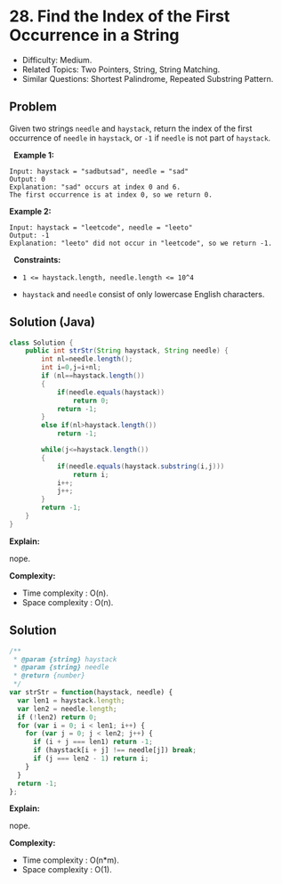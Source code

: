 # 28. Find the Index of the First Occurrence in a String

- Difficulty: Medium.
- Related Topics: Two Pointers, String, String Matching.
- Similar Questions: Shortest Palindrome, Repeated Substring Pattern.

## Problem

Given two strings ```needle``` and ```haystack```, return the index of the first occurrence of ```needle``` in ```haystack```, or ```-1``` if ```needle``` is not part of ```haystack```.

 
**Example 1:**

```
Input: haystack = "sadbutsad", needle = "sad"
Output: 0
Explanation: "sad" occurs at index 0 and 6.
The first occurrence is at index 0, so we return 0.
```

**Example 2:**

```
Input: haystack = "leetcode", needle = "leeto"
Output: -1
Explanation: "leeto" did not occur in "leetcode", so we return -1.
```

 
**Constraints:**


	
- ```1 <= haystack.length, needle.length <= 10^4```
	
- ```haystack``` and ```needle``` consist of only lowercase English characters.



## Solution (Java)

```java
class Solution {
    public int strStr(String haystack, String needle) {
        int nl=needle.length();
        int i=0,j=i+nl;
        if (nl==haystack.length())
        {
            if(needle.equals(haystack))
                return 0;
            return -1;
        }
        else if(nl>haystack.length())
            return -1;

        while(j<=haystack.length())
        {
            if(needle.equals(haystack.substring(i,j)))
                return i;
            i++;
            j++;
        }
        return -1;
    }
}
```

**Explain:**

nope.

**Complexity:**

* Time complexity : O(n).
* Space complexity : O(n).

## Solution

```javascript
/**
 * @param {string} haystack
 * @param {string} needle
 * @return {number}
 */
var strStr = function(haystack, needle) {
  var len1 = haystack.length;
  var len2 = needle.length;
  if (!len2) return 0;
  for (var i = 0; i < len1; i++) {
    for (var j = 0; j < len2; j++) {
      if (i + j === len1) return -1;
      if (haystack[i + j] !== needle[j]) break;
      if (j === len2 - 1) return i;
    }
  }
  return -1;
};
```

**Explain:**

nope.

**Complexity:**

* Time complexity : O(n*m).
* Space complexity : O(1).
